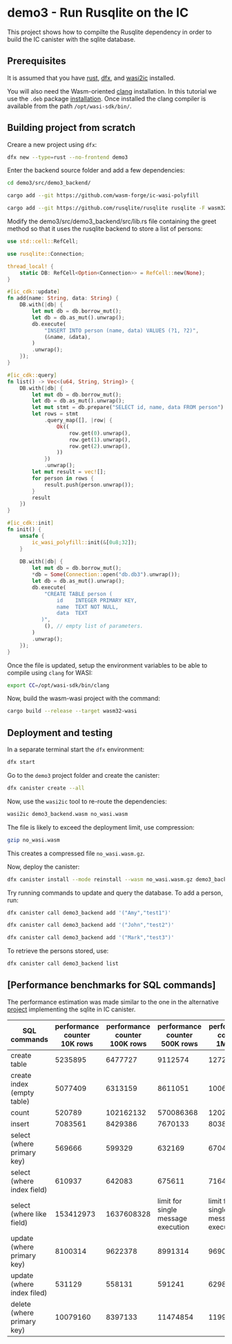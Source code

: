 # demo3 - Run Rusqlite on the IC

This project shows how to compilte the Rusqlite dependency in order to build the IC canister with the sqlite database.


## Prerequisites

It is assumed that you have [rust](https://doc.rust-lang.org/book/ch01-01-installation.html), [dfx](https://internetcomputer.org/docs/current/developer-docs/setup/install/), and [wasi2ic](https://github.com/wasm-forge/wasi2ic) installed.

You will also need the Wasm-oriented [clang](https://github.com/WebAssembly/wasi-sdk/releases/) installation. In this tutorial we use the `.deb` package [installation](https://github.com/WebAssembly/wasi-sdk/releases/download/wasi-sdk-19/wasi-sdk_19.0_amd64.deb). Once installed the clang compiler is available from the path `/opt/wasi-sdk/bin/`.


## Building project from scratch

Creare a new project using `dfx`:

```bash
dfx new --type=rust --no-frontend demo3
```

Enter the backend source folder and add a few dependencies:

```bash
cd demo3/src/demo3_backend/

cargo add --git https://github.com/wasm-forge/ic-wasi-polyfill

cargo add --git https://github.com/rusqlite/rusqlite rusqlite -F wasm32-wasi-vfs,bundled
```

Modify the demo3/src/demo3_backend/src/lib.rs file containing the greet method so that it uses the rusqlite backend to store a list of persons:
```rust
use std::cell::RefCell;

use rusqlite::Connection;

thread_local! {
    static DB: RefCell<Option<Connection>> = RefCell::new(None);
}

#[ic_cdk::update]
fn add(name: String, data: String) {
    DB.with(|db| {
        let mut db = db.borrow_mut();
        let db = db.as_mut().unwrap();
        db.execute(
            "INSERT INTO person (name, data) VALUES (?1, ?2)",
            (&name, &data),
        )
        .unwrap();
    });
}

#[ic_cdk::query]
fn list() -> Vec<(u64, String, String)> {
    DB.with(|db| {
        let mut db = db.borrow_mut();
        let db = db.as_mut().unwrap();
        let mut stmt = db.prepare("SELECT id, name, data FROM person").unwrap();
        let rows = stmt
            .query_map([], |row| {
                Ok((
                    row.get(0).unwrap(),
                    row.get(1).unwrap(),
                    row.get(2).unwrap(),
                ))
            })
            .unwrap();
        let mut result = vec![];
        for person in rows {
            result.push(person.unwrap());
        }
        result
    })
}

#[ic_cdk::init]
fn init() {
    unsafe {
        ic_wasi_polyfill::init(&[0u8;32]);
    }
    
    DB.with(|db| {
        let mut db = db.borrow_mut();
        *db = Some(Connection::open("db.db3").unwrap());
        let db = db.as_mut().unwrap();
        db.execute(
            "CREATE TABLE person (
                id    INTEGER PRIMARY KEY,
                name  TEXT NOT NULL,
                data  TEXT
           )",
            (), // empty list of parameters.
        )
        .unwrap();
    });
}
```

Once the file is updated, setup the environment variables to be able to compile using `clang` for WASI:
```bash
export CC=/opt/wasi-sdk/bin/clang
```

Now, build the wasm-wasi project with the command:
```bash
cargo build --release --target wasm32-wasi
```

## Deployment and testing

In a separate terminal start the `dfx` environment:
```bash
dfx start
```

Go to the `demo3` project folder and create the canister:
```bash
dfx canister create --all
```

Now, use the `wasi2ic` tool to re-route the dependencies:
```bash
wasi2ic demo3_backend.wasm no_wasi.wasm
```

The file is likely to exceed the deployment limit, use compression:
```bash
gzip no_wasi.wasm
```
This creates a compressed file `no_wasi.wasm.gz`.

Now, deploy the canister:
```bash
dfx canister install --mode reinstall --wasm no_wasi.wasm.gz demo3_backend
```

Try running commands to update and query the database. To add a person, run:
```bash
dfx canister call demo3_backend add '("Amy","test1")'

dfx canister call demo3_backend add '("John","test2")'

dfx canister call demo3_backend add '("Mark","test3")'
```

To retrieve the persons stored, use:
```bash
dfx canister call demo3_backend list
```

## [Performance benchmarks for SQL commands]

The performance estimation was made similar to the one in the alternative [project](https://github.com/froghub-io/ic-sqlite/) implementing the sqlite in IC canister.


| SQL <br/> commands               | performance counter <br/> 10K rows | performance counter <br/> 100K rows | performance counter <br/> 500K rows | performance counter <br/> 1M rows |
|----------------------------------|------------------------------------------------|-------------------------------------------------|-------------------------------------------------|--------------------------------------------------|
| create table                     | 5235895                                        | 6477727                                         | 9112574                                         | 12728842                                         | 
| create index <br/> (empty table) | 5077409                                        | 6313159                                         | 8611051                                         | 10063972                                         |
| count                            | 520789                                         | 102162132                                       | 570086368                                       | 1202162011                                       | 
| insert                           | 7083561                                        | 8429386                                         | 7670133                                         | 8038125                                          | 
| select <br/> (where primary key) | 569666                                         | 599329                                          | 632169                                          | 670414                                           | 
| select <br/> (where index field) | 610937                                         | 642083                                          | 675611                                          | 716432                                           | 
| select <br/> (where like field)  | 153412973                                      | 1637608328                                      | limit for single message execution              | limit for single message execution               | 
| update <br/> (where primary key) | 8100314                                        | 9622378                                         | 8991314                                         | 9690872                                          | 
| update <br/> (where index filed) | 531129                                         | 558131                                          | 591241                                          | 629889                                           | 
| delete <br/> (where primary key) | 10079160                                       | 8397133                                         | 11474854                                        | 11996039                                         |



